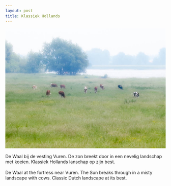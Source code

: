 ```yaml
---
layout: post
title: Klassiek Hollands
---
```


![uiterwaarden](../images/uiterwaarden.jpg)

De Waal bij de vesting Vuren. De zon breekt door in een nevelig landschap met koeien. Klassiek Hollands lanschap op zijn best.
<br><br>
De Waal at the fortress near Vuren. The Sun breaks through in a misty landscape with cows. Classic Dutch landscape at its best.
